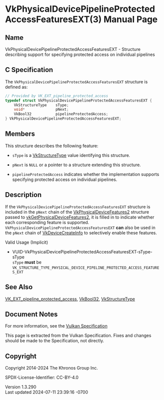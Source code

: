 # VkPhysicalDevicePipelineProtectedAccessFeaturesEXT(3) Manual Page

## Name

VkPhysicalDevicePipelineProtectedAccessFeaturesEXT - Structure
describing support for specifying protected access on individual
pipelines



## <a href="#_c_specification" class="anchor"></a>C Specification

The `VkPhysicalDevicePipelineProtectedAccessFeaturesEXT` structure is
defined as:

``` c
// Provided by VK_EXT_pipeline_protected_access
typedef struct VkPhysicalDevicePipelineProtectedAccessFeaturesEXT {
    VkStructureType    sType;
    void*              pNext;
    VkBool32           pipelineProtectedAccess;
} VkPhysicalDevicePipelineProtectedAccessFeaturesEXT;
```

## <a href="#_members" class="anchor"></a>Members

This structure describes the following feature:

- `sType` is a [VkStructureType](https://registry.khronos.org/vulkan/specs/1.3-extensions/man/html/VkStructureType.html) value identifying
  this structure.

- `pNext` is `NULL` or a pointer to a structure extending this
  structure.

- <span id="features-pipelineProtectedAccess"></span>
  `pipelineProtectedAccess` indicates whether the implementation
  supports specifying protected access on individual pipelines.

## <a href="#_description" class="anchor"></a>Description

If the `VkPhysicalDevicePipelineProtectedAccessFeaturesEXT` structure is
included in the `pNext` chain of the
[VkPhysicalDeviceFeatures2](https://registry.khronos.org/vulkan/specs/1.3-extensions/man/html/VkPhysicalDeviceFeatures2.html) structure
passed to
[vkGetPhysicalDeviceFeatures2](https://registry.khronos.org/vulkan/specs/1.3-extensions/man/html/vkGetPhysicalDeviceFeatures2.html), it is
filled in to indicate whether each corresponding feature is supported.
`VkPhysicalDevicePipelineProtectedAccessFeaturesEXT` **can** also be
used in the `pNext` chain of
[VkDeviceCreateInfo](https://registry.khronos.org/vulkan/specs/1.3-extensions/man/html/VkDeviceCreateInfo.html) to selectively enable
these features.

Valid Usage (Implicit)

- <a
  href="#VUID-VkPhysicalDevicePipelineProtectedAccessFeaturesEXT-sType-sType"
  id="VUID-VkPhysicalDevicePipelineProtectedAccessFeaturesEXT-sType-sType"></a>
  VUID-VkPhysicalDevicePipelineProtectedAccessFeaturesEXT-sType-sType  
  `sType` **must** be
  `VK_STRUCTURE_TYPE_PHYSICAL_DEVICE_PIPELINE_PROTECTED_ACCESS_FEATURES_EXT`

## <a href="#_see_also" class="anchor"></a>See Also

[VK_EXT_pipeline_protected_access](https://registry.khronos.org/vulkan/specs/1.3-extensions/man/html/VK_EXT_pipeline_protected_access.html),
[VkBool32](https://registry.khronos.org/vulkan/specs/1.3-extensions/man/html/VkBool32.html), [VkStructureType](https://registry.khronos.org/vulkan/specs/1.3-extensions/man/html/VkStructureType.html)

## <a href="#_document_notes" class="anchor"></a>Document Notes

For more information, see the <a
href="https://registry.khronos.org/vulkan/specs/1.3-extensions/html/vkspec.html#VkPhysicalDevicePipelineProtectedAccessFeaturesEXT"
target="_blank" rel="noopener">Vulkan Specification</a>

This page is extracted from the Vulkan Specification. Fixes and changes
should be made to the Specification, not directly.

## <a href="#_copyright" class="anchor"></a>Copyright

Copyright 2014-2024 The Khronos Group Inc.

SPDX-License-Identifier: CC-BY-4.0

Version 1.3.290  
Last updated 2024-07-11 23:39:16 -0700
